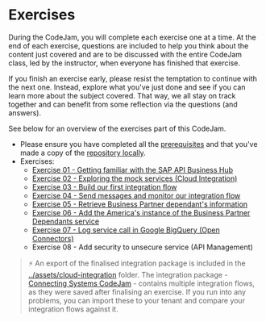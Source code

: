 # Exercises

During the CodeJam, you will complete each exercise one at a time. At the end of each exercise, questions are included to help you think about the content just covered and are to be discussed with the entire CodeJam class, led by the instructor, when everyone has finished that exercise.

If you finish an exercise early, please resist the temptation to continue with the next one. Instead, explore what you've just done and see if you can learn more about the subject covered. That way, we all stay on track together and can benefit from some reflection via the questions (and answers).

See below for an overview of the exercises part of this CodeJam.

* Please ensure you have completed all the [prerequisites](../prerequisites.md) and that you've made a copy of the [repository locally](../prerequisites.md#accessing-the-supporting-material-referenced-in-exercises).
* Exercises:
  * [Exercise 01 - Getting familiar with the SAP API Business Hub](./01-getting-familiar-api-business-hub/)
  * [Exercise 02 - Exploring the mock services (Cloud Integration)](./02-exploring-the-mock-services/)
  * [Exercise 03 - Build our first integration flow](./03-build-first-integration-flow/)
  * [Exercise 04 - Send messages and monitor our integration flow](./04-send-messages-and-monitor/)
  * [Exercise 05 - Retrieve Business Partner dependant's information](./05-retrieve-bp-dependants/)
  * [Exercise 06 - Add the America's instance of the Business Partner Dependants service](./06-add-americas-bp-dependants/)
  * [Exercise 07 - Log service call in Google BigQuery (Open Connectors)](./07-log-requests-in-bigquery)
  * Exercise 08 - Add security to unsecure service (API Management)

> ⚡️ An export of the finalised integration package is included in the [../assets/cloud-integration](../assets/cloud-integration/Connecting%20Systems%20CodeJam.zip) folder. The integration package - [Connecting Systems CodeJam](../assets/cloud-integration/Connecting%20Systems%20CodeJam.zip) - contains multiple integration flows, as they were saved after finalising an exercise. If you run into any problems, you can import these to your tenant and compare your integration flows against it. 
